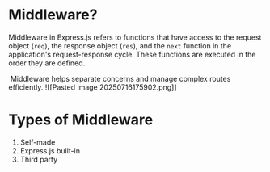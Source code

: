 # Middleware?
Middleware in Express.js refers to functions that have access to the request object (`req`), the response object (`res`), and the `next` function in the application's request-response cycle. These functions are executed in the order they are defined.

 Middleware helps separate concerns and manage complex routes efficiently.
![[Pasted image 20250716175902.png]]

# Types of Middleware
1. Self-made
2. Express.js built-in
3. Third party